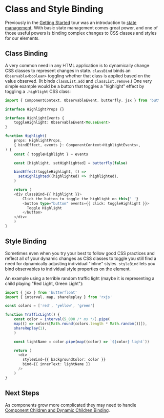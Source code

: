 # Class and Style Binding

Previously in the [Getting Started][started] tour was an introduction
to [state management][state]. With basic state management comes great
power, and one of those useful powers is binding complex changes to
CSS classes and styles for our elements.

## Class Binding

A very common need in any HTML application is to dynamically change
CSS classes to represent changes in state. `classBind` binds an
`Observable<boolean>` toggling whether that class is applied
based on the value observed. (It binds `classList.add` and
`classList.remove`.) One very simple example would be a button that
toggles a "highlight" effect by toggling a `.highlight` CSS class:

```ts
import { ComponentContext, ObservableEvent, butterfly, jsx } from 'butterfloat'

interface HighlightProps {}

interface HighlightEvents {
    toggleHighlight: ObservableEvent<MouseEvent>
}

function Highlight(
    props: HighlightProps,
    { bindEffect, events }: ComponentContext<HighlightEvents>,
) {
    const { toggleHighlight } = events

    const [highlight, setHighlighted] = butterfly(false)

    bindEffect(toggleHighlight, () =>
      setHighlighted((highlighted) => !highlighted),
    )

    return (
    <div classBind={{ highlight }}>
        Click the button to toggle the highlight on this{' '}
        <button type="button" events={{ click: toggleHighlight }}>
          Toggle Highlight
        </button>
    </div>
    )
}
```

## Style Binding

Sometimes even when you try your best to follow good CSS practices
and reflect all of your dynamic changes as CSS classes to toggle you
still find a need for dynamically adjusting individual "inline"
styles. `styleBind` lets you bind observables to individual style
properties on the element.

An example using a terrible random traffic light (maybe it is
representing a child playing "Red Light, Green Light"):

```ts
import { jsx } from 'butterfloat'
import { interval, map, shareReplay } from 'rxjs'

const colors = ['red', 'yellow', 'green']

function TrafficLight() {
    const color = interval(5_000 /* ms */).pipe(
    map(() => colors[Math.round(colors.length * Math.random())]),
    shareReplay(1),
    )

    const lightName = color.pipe(map((color) => `${color} light`))

    return (
      <div
        styleBind={{ backgroundColor: color }}
        bind={{ innerText: lightName }}
      />
    )
}
```

## Next Steps

As components grow more complicated they may need to handle
[Component Children and Dynamic Children Binding][children].

[started]: ./getting-started.md
[state]: ./state.md
[children]: ./children.md
